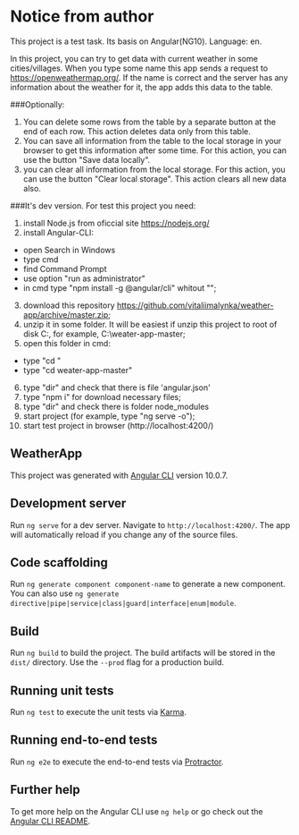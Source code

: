 # Notice from author

This project is a test task.
Its basis on Angular(NG10).
Language: en.

In this project, you can try to get data with current weather in some cities/villages.
When you type some name this app sends a request to https://openweathermap.org/. If the name is correct and the server has any information about the weather for it, the app adds this data to the table.

###Optionally:
1. You can delete some rows from the table by a separate button at the end of each row. This action deletes data only from this table.
2. You can save all information from the table to the local storage in your browser to get this information after some time. For this action, you can use the button "Save data locally".
3. you can clear all information from the local storage. For this action, you can use the button "Clear local storage". This action clears all new data also.

###It's dev version. For test this project you need:
1. install Node.js from oficcial site https://nodejs.org/
2. install Angular-CLI: 
- open Search in Windows
- type cmd
- find Command Prompt
- use option "run as administrator"
- in cmd type "npm install -g @angular/cli" whitout "";
3. download this repository https://github.com/vitaliimalynka/weather-app/archive/master.zip;
4. unzip it in some folder. It will be easiest if unzip this project to root of disk C:\, for example, C:\weater-app-master;
5. open this folder in cmd:
- type "cd \"
- type "cd weater-app-master"
6. type "dir" and check that there is file 'angular.json'
7. type "npm i" for download necessary files;
8. type "dir" and check there is folder node_modules
9. start project (for example, type "ng serve -o");
10. start test project in browser (http://localhost:4200/)



## WeatherApp

This project was generated with [Angular CLI](https://github.com/angular/angular-cli) version 10.0.7.

## Development server

Run `ng serve` for a dev server. Navigate to `http://localhost:4200/`. The app will automatically reload if you change any of the source files.

## Code scaffolding

Run `ng generate component component-name` to generate a new component. You can also use `ng generate directive|pipe|service|class|guard|interface|enum|module`.

## Build

Run `ng build` to build the project. The build artifacts will be stored in the `dist/` directory. Use the `--prod` flag for a production build.

## Running unit tests

Run `ng test` to execute the unit tests via [Karma](https://karma-runner.github.io).

## Running end-to-end tests

Run `ng e2e` to execute the end-to-end tests via [Protractor](http://www.protractortest.org/).

## Further help

To get more help on the Angular CLI use `ng help` or go check out the [Angular CLI README](https://github.com/angular/angular-cli/blob/master/README.md).
